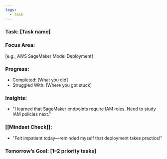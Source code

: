 ```yaml
---
tags:
  - Task
---
```

### **Task**: [Task name]  
### Focus Area: 
[e.g., AWS SageMaker Model Deployment]  
### Progress:
- Completed: [What you did]  
- Struggled With: [Where you got stuck]  
### Insights:
- "I learned that SageMaker endpoints require IAM roles. Need to study IAM policies next."  
### [[Mindset Check]]:  
- "Felt impatient today—reminded myself that deployment takes practice!"  
### Tomorrow’s Goal: [1–2 priority tasks]